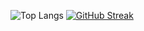 ![Top Langs](https://github-readme-stats.vercel.app/api/top-langs/?username=timothyjackson&layout=compact&theme=dark)
[![GitHub Streak](https://streak-stats.demolab.com?user=timjacksonm&exclude_days=Sun%2CSat)](https://git.io/streak-stats)